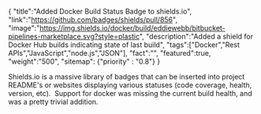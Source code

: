 {
    "title":"Added Docker Build Status Badge to shields.io",
    "link":"https://github.com/badges/shields/pull/856",
    "image":"https://img.shields.io/docker/build/eddiewebb/bitbucket-pipelines-marketplace.svg?style=plastic",
    "description":"Added a shield for Docker Hub builds indicating state of last build",
    "tags":["Docker","Rest APIs","JavaScript","node.js","JSON"],
    "fact":"",
    "featured":true,
    "weight":"500",
    "sitemap": {"priority" : "0.8"}
}

Shields.io is a massive library of badges that can be inserted into project README's or websites displaying various statuses (code coverage, health, version, etc).  Support for docker was missing the current build health, and was a pretty trivial addition.
